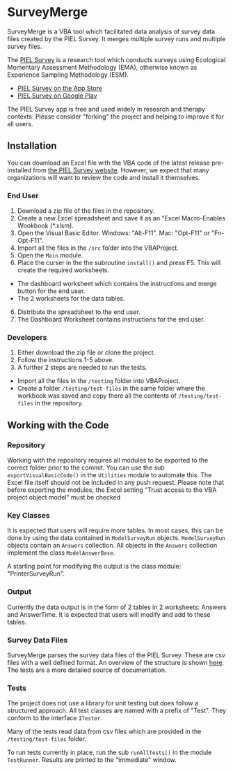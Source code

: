 # SurveyMerge
SurveyMerge is a VBA tool which facilitated data analysis of survey data files created by the PIEL Survey. It merges multiple survey runs and multiple survey files.

The [PIEL Survey](http://pielsurvey.org) is a research tool which conducts surveys using Ecological Momentary Assessment Methodology (EMA), otherwise known as Experience Sampling Methodology (ESM).

- [PIEL Survey on the App Store](https://itunes.apple.com/au/app/piel-survey/id1257313392?mt=8)
- [PIEL Survey on Google Play](https://play.google.com/store/apps/details?id=au.com.bluejay.pielsurvey)

The PIEL Survey app is free and used widely in research and therapy contexts. Please consider "forking" the project and helping to improve it for all users.

## Installation
You can download an Excel file with the VBA code of the latest release pre-installed from [the PIEL Survey website](http://pielsurvey.org/download/surveymerge). However, we expect that many organizations will want to review the code and install it themselves.

### End User
1. Download a zip file of the files in  the repository.
2. Create a new Excel spreadsheet and save it as an "Excel Macro-Enables Wookbook (*.xlsm).
3. Open the Visual Basic Editor. Windows: "Alt-F11". Mac: "Opt-F11" or "Fn-Opt-F11".
3. Import all the files in the `/src` folder into the VBAProject.
4. Open the `Main` module.
5. Place the curser in the the subroutine `install()` and press F5. This will create the required worksheets.
 - The dashboard worksheet which contains the instructions and merge button for the end user.
 - The 2 worksheets for the data tables.
6. Distribute the spreadsheet to the end user.
7. The Dashboard Worksheet contains instructions for the end user.

### Developers
1. Either download the zip file or clone the project.
2. Follow the instructions 1-5 above.
3. A further 2 steps are needed to run the tests.
 - Import all the files in the `/testing` folder into VBAProject.
 - Create a folder `/testing/test-files` in the same folder where the workbook was saved and copy there all the contents of `/testing/test-files` in the repository.

## Working with the Code

### Repository
Working with the repository requires all modules to be exported to the correct folder prior to the commit. You can use the sub `exportVisualBasicCode()` in the `Utilities` module to automate this. The Excel file itself should not be included in any push request. Please note that before exporting the modules, the Excel setting "Trust access to the VBA project object model" must be checked

### Key Classes
It is expected that users will require more tables. In most cases, this can be done by using the data contained in `ModelSurveyRun` objects. `ModelSurveyRun` objects contain an `Answers` collection. All objects in the `Answers` collection implement the class `ModelAnswerBase`.

A starting point for modifying the output is the class module: "PrinterSurveyRun".

### Output
Currently the data output is in the form of 2 tables in 2 worksheets: Answers and AnswerTime. It is expected that users will modify and add to these tables.

### Survey Data Files
SurveyMerge parses the survey data files of the PIEL Survey. These are csv files with a well defined format. An overview of the structure is shown [here](https://pielsurvey.org/instructions/export-results/). The tests are a more detailed source of documentation.

### Tests
The project does not use a library for unit testing but does follow a structured approach.  All test classes are named with a prefix of "Test". They conform to the interface `ITester`.

Many of the tests read data from csv files which are provided in the `/testing/test-files` folder.

To run tests currently in place, run the sub `runAllTests()` in the module `TestRunner`. Results are printed to the "Immediate" window.